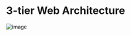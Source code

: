 # 3-tier Web Architecture

![image](https://user-images.githubusercontent.com/21337806/184484233-eaf17ae7-03f1-47db-8049-85e7be6a5f09.png)

